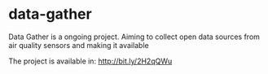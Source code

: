 # data-gather

Data Gather is a ongoing project.
Aiming to collect open data sources from air quality sensors and making it available


The project is available in: <http://bit.ly/2H2qQWu>